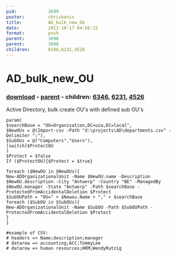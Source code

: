 ```yaml
---
pid:            3699
poster:         chriskenis
title:          AD_bulk_new_OU
date:           2012-10-17 04:56:15
format:         posh
parent:         3698
parent:         3698
children:       6346,6231,4526
---
```


# AD_bulk_new_OU

### [download](3699.ps1) - [parent](3698.md) - children: [6346](6346.md), [6231](6231.md), [4526](4526.md)

Active Directory, bulk create OU's with defined sub OU's

```posh
param(
$searchBase = "OU=Organisation,DC=uza,DC=local",
$NewOUs = @(Import-csv -Path "d:\projects\AD\departments.csv" -Delimiter ";"),
$SubOUs = @("Computers","Users"),
[switch]$ProtectOU
)
$Protect = $false
If ($ProtectOU){$Protect = $true}

foreach ($NewOU in $NewOUs){
New-ADOrganizationalUnit -Name $NewOU.name -Description $NewOU.description -City "Antwerp" -Country "BE" -ManagedBy $NewOU.manager -State "Antwerp" -Path $searchBase -ProtectedFromAccidentalDeletion $Protect
$SubOUPath = "OU=" + $Newou.Name + "," + $searchBase
foreach ($SubOU in $SubOUs){
New-ADOrganizationalUnit -Name $SubOU -Path $SubOUPath -ProtectedFromAccidentalDeletion $Protect
}
}

#example of CSV:
# headers => Name;description;manager
# datarow => accounting;ACC;TommyLee
# datarow => human resources;HRM;WendyRatzig

```
